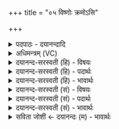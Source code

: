 +++
title = "०५ विष्णोः क्रमोऽसि"

+++
<details><summary>पदपाठः - दयानन्दादि</summary>

विष्णोः॑। क्रमः॑। अ॒सि॒। स॒प॒त्न॒हेति॑ सपत्न॒ऽहा। गा॒य॒त्रम्। छन्दः॑। आ। रो॒ह॒। पृ॒थि॒वीम्। अनु॑। वि। क्र॒म॒स्व॒। विष्णोः॑। क्रमः॑। अ॒सि॒। अ॒भि॒मा॒ति॒हेत्य॑भिमाति॒ऽहा। त्रैष्टु॑भम्। त्रैस्तु॑भ॒मिति॒ त्रैऽस्तु॑भम्। छन्दः॑। आ। रो॒ह॒। अ॒न्तरि॑क्षम्। अनु॑। वि। क्र॒म॒स्व॒। विष्णोः॑। क्रमः॑। अ॒सि॒। अ॒रा॒ती॒य॒तः। अ॒रा॒ति॒य॒त इत्य॑रातिऽय॒तः। ह॒न्ता। जाग॑तम्। छन्दः॑। आ। रो॒ह॒। दिव॑म्। अनु॑। वि। क्र॒म॒स्व॒। विष्णोः॑। क्रमः॑। अ॒सि॒। श॒त्रू॒य॒तः। श॒त्रु॒य॒त इति॑ शत्रुऽय॒तः। ह॒न्ता। आनु॑ष्टुभम्। आनु॑स्तुभ॒मित्यानु॑ऽ स्तुभम्। छन्दः॑। आ। रो॒ह॒। दिशः॑। अनु॑। वि। क्र॒म॒स्व॒। ५।
</details>

<details><summary>अधिमन्त्रम् (VC)</summary>

- विष्णुर्देवता
- श्यावाश्व ऋषिः
- भुरिगुत्कृतिः
- षड्जः
</details>

<details><summary>दयानन्द-सरस्वती (हि) - विषयः</summary>

फिर भी अगले मन्त्र में राजधर्म का उपदेश किया है ॥
</details>

<details><summary>दयानन्द-सरस्वती (हि) - पदार्थः</summary>

पदार्थान्वयभाषाः -  हे विद्वन् पुरुष ! जिससे आप (विष्णोः) व्यापक जगदीश्वर के (क्रमः) व्यवहार से शोधक और (सपत्नहा) शत्रुओं के मारनेहारे (असि) हो, इससे (गायत्रम्) गायत्री मन्त्र से निकले (छन्दः) शुद्ध अर्थ पर (आरोह) आरूढ़ हूजिये (पृथिवीम्) पृथिव्यादि पदार्थों से (अनुविक्रमस्व) अपने अनुकूल व्यवहार साधिये तथा जिस कारण आप (विष्णोः) व्यापक कारण के (क्रमः) कार्य्यरूप (अभिमातिहा) अभिमानियों को मारनेहारे (असि) हैं, इससे आप (त्रैष्टुभम्) तीन प्रकार के सुखों से संयुक्त (छन्दः) बलदायक वेदार्थ को (आरोह) ग्रहण और (अन्तरिक्षम्) आकाश को (अनुविक्रमस्व) अनुकूल व्यवहार में युक्त कीजिये जिससे आप (विष्णोः) व्यापनशील बिजुली रूप अग्नि के (क्रमः) जाननेहारे (अरातीयतः) विद्या आदि दान के विरोधी पुरुष के (हन्ता) नाश करनेहारे (असि) हैं, इससे आप (जागतम्) जगत् को जानने का हेतु (छन्दः) सृष्टिविद्या को बलयुक्त करनेहारे विज्ञान को (आरोह) प्राप्त हूजिये और (दिवम्) सूर्य आदि अग्नि को (अनुविक्रमस्व) अनुक्रम से उपयुक्त कीजिये, जो आप (विष्णोः) हिरण्यगर्भ वायु के (क्रमः) ज्ञापक तथा (शत्रूयतः) अपने को शत्रु का आचरण करनेवाले पुरुषों के (हन्ता) मारनेवाले (असि) हैं, सो आप (आनुष्टुभम्) अनुकूलता के साथ सुख सम्बन्ध के हेतु (छन्दः) आनन्दकारक वेदभाग को (आरोह) उपयुक्त कीजिये और (दिशः) पूर्व आदि दिशाओं के (अनुविक्रमस्व) अनुकूल प्रयत्न कीजिये ॥५ ॥
</details>

<details><summary>दयानन्द-सरस्वती (हि) - भावार्थः</summary>

भावार्थभाषाः -  मनुष्यों को चाहिये कि वेदविद्या से भूगर्भ विद्याओं का निश्चय तथा पराक्रम से उनकी उन्नति करके रोग और शत्रुओं का नाश करें ॥५ ॥
</details>

<details><summary>दयानन्द-सरस्वती (सं) - विषयः</summary>

पुना राजधर्ममाह ॥
</details>

<details><summary>दयानन्द-सरस्वती (सं) - पदार्थः</summary>

पदार्थान्वयभाषाः -  हे विद्वन् ! यतस्त्वं विष्णोः क्रमः सपत्नहाऽसि, तस्माद् गायत्रं छन्द आरोह पृथिवीमनुविक्रमस्व। यतस्त्वं विष्णोः क्रमोऽभिमातिहासि, तस्मात् त्वं त्रैष्टुभं छन्द आरोहान्तरिक्षमनुविक्रमस्व। यतस्त्वं विष्णोः क्रमोऽरातीयतो हन्ताऽसि, तस्माज्जागतं छन्द आरोह दिवमनुविक्रमस्व। यस्त्वं विष्णोः क्रमः शत्रूयतो हन्ताऽसि, स त्वमानुष्टुभं छन्द आरोह, दिशोऽनुविक्रमस्व ॥५ ॥
</details>

<details><summary>दयानन्द-सरस्वती (सं) - भावार्थः</summary>

भावार्थभाषाः -  मनुष्यैर्वेदविद्यया भूगर्भादिविद्या निश्चित्य पराक्रमेणोन्नीय रोगाः शत्रवश्च निहन्तव्याः ॥५ ॥
</details>

<details><summary>सविता जोशी ← दयानन्दः (म) - भावार्थः</summary>

भावार्थभाषाः -  माणसांनी वेदविद्येने भूगर्भविद्यांचे निश्चयात्मक ज्ञान प्राप्त करावे व पराक्रमाने त्यांची वाढ करावी आणि रोगांचा व शत्रूंचा नाश करावा.
</details>